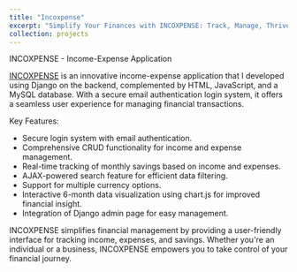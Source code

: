 ```yaml
---
title: "Incoxpense"
excerpt: "Simplify Your Finances with INCOXPENSE: Track, Manage, Thrive.<br/><img src='/arkaprabha.github.io/images/incoxpense.png'>"
collection: projects
---
```


INCOXPENSE - Income-Expense Application

[INCOXPENSE](https://github.com/ARKAPRABHA-SANYAL/incoxpense) is an innovative income-expense application that I developed using Django on the backend, complemented by HTML, JavaScript, and a MySQL database. With a secure email authentication login system, it offers a seamless user experience for managing financial transactions.

Key Features:
- Secure login system with email authentication.
- Comprehensive CRUD functionality for income and expense management.
- Real-time tracking of monthly savings based on income and expenses.
- AJAX-powered search feature for efficient data filtering.
- Support for multiple currency options.
- Interactive 6-month data visualization using chart.js for improved financial insight.
- Integration of Django admin page for easy management.

INCOXPENSE simplifies financial management by providing a user-friendly interface for tracking income, expenses, and savings. Whether you're an individual or a business, INCOXPENSE empowers you to take control of your financial journey.
